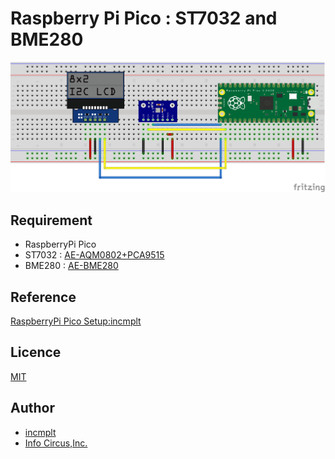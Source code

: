# Raspberry Pi Pico : ST7032 and BME280

![RaspberryPi Pico ST7032/BME280](lcd8-bme280-pico.png)

## Requirement

* RaspberryPi Pico
* ST7032 : [AE-AQM0802+PCA9515](https://akizukidenshi.com/catalog/g/gK-11354/)
* BME280 : [AE-BME280](https://akizukidenshi.com/catalog/g/gK-09421/)

## Reference

[RaspberryPi Pico Setup:incmplt](https://www.incmplt.net/2022/09/10/raspberrypi-pico-setup/)

## Licence

[MIT](https://github.com/tcnksm/tool/blob/master/LICENCE)

## Author

* [incmplt](https://www.incmplt.net/)
* [Info Circus,Inc.](https://www.infocircus.jp/)
